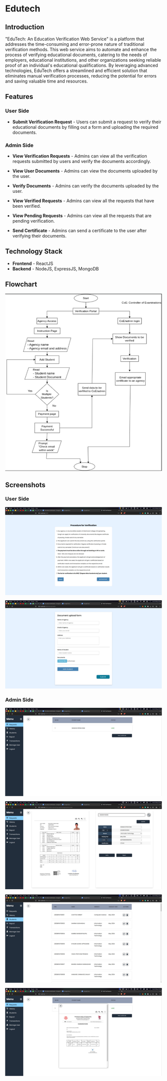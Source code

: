 <!-- prepare readme for project Edutech- an education verification web service  -->

# Edutech

## Introduction

"EduTech: An Education Verification Web Service" is a platform that addresses the time-consuming and error-prone nature of traditional verification methods. This web service aims to automate and enhance the process of verifying educational documents, catering to the needs of employers, educational institutions, and other organizations seeking reliable proof of an individual's educational qualifications. By leveraging advanced technologies, EduTech offers a streamlined and efficient solution that eliminates manual verification processes, reducing the potential for errors and saving valuable time and resources.


## Features

### User Side

- **Submit Verification Request** - Users can submit a request to verify their educational documents by filling out a form and uploading the required documents.


### Admin Side

- **View Verification Requests** - Admins can view all the verification requests submitted by users and verify the documents accordingly.

- **View User Documents** - Admins can view the documents uploaded by the user.

- **Verify Documents** - Admins can verify the documents uploaded by the user.

- **View Verified Requests** - Admins can view all the requests that have been verified.

- **View Pending Requests** - Admins can view all the requests that are pending verification.

- **Send Certificate** - Admins can send a certificate to the user after verifying their documents.


## Technology Stack

- **Frontend** - ReactJS
- **Backend** - NodeJS, ExpressJS, MongoDB

## Flowchart

![Flowchart](https://github.com/DnyaneshwariKolapkar/WCE_Verification/blob/main/SS/flow.png)

## Screenshots

### User Side

![User Side](https://github.com/DnyaneshwariKolapkar/WCE_Verification/blob/main/SS/uIns.jpeg)

![User Side](https://github.com/DnyaneshwariKolapkar/WCE_Verification/blob/main/SS/uForm.jpeg)

### Admin Side

![Admin Side](https://github.com/DnyaneshwariKolapkar/WCE_Verification/blob/main/SS/aReq.jpeg)

![Admin Side](https://github.com/DnyaneshwariKolapkar/WCE_Verification/blob/main/SS/aVerify.jpeg)

![Admin Side](https://github.com/DnyaneshwariKolapkar/WCE_Verification/blob/main/SS/aStuList.jpeg)

![Admin Side](https://github.com/DnyaneshwariKolapkar/WCE_Verification/blob/main/SS/acer.jpeg)




